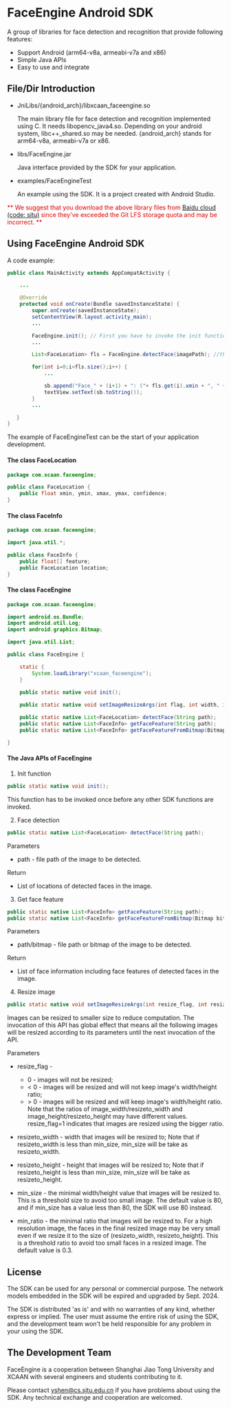 # FaceEngine Android SDK
A group of libraries for face detection and recognition that provide following features:
- Support Android (arm64-v8a, armeabi-v7a and x86)
- Simple Java APIs
- Easy to use and integrate

## File/Dir Introduction

- JniLibs/{android_arch}/libxcaan_faceengine.so

  The main library file for face detection and recognition implemented using C. It needs libopencv_java4.so. Depending on your android system, libc++_shared.so may be needed. {android_arch} stands for arm64-v8a, armeabi-v7a or x86.

- libs/FaceEngine.jar
  
  Java interface provided by the SDK for your application.

- examples/FaceEngineTest

  An example using the SDK. It is a project created with Android Studio.

<font color="#dd0000"> ** We suggest that you download the above library files from <a href="https://pan.baidu.com/s/1SPFSy6ILbu7IVm4fz1tLSQ ">Baidu cloud (code: sjtu)</a> since they've exceeded the Git LFS storage quota and may be incorrect. **</font>


## Using FaceEngine Android SDK

A code example:

```Java
public class MainActivity extends AppCompatActivity {

    ...

    @Override
    protected void onCreate(Bundle savedInstanceState) {
        super.onCreate(savedInstanceState);
        setContentView(R.layout.activity_main);
		...

        FaceEngine.init(); // First you have to invoke the init function
		...

        List<FaceLocation> fls = FaceEngine.detectFace(imagePath); //then you can use other APIs anywhere in your project

        for(int i=0;i<fls.size();i++) {
            ...

            sb.append("Face_" + (i+1) + ": ("+ fls.get(i).xmin + ", " + fls.get(i).ymin + ") - (" + fls.get(i).xmax + ", " + fls.get(i).ymax + ")\n");
            textView.setText(sb.toString());
        }
        ...

   }
}
```

The example of FaceEngineTest can be the start of your application development.

#### The class FaceLocation

```Java
package com.xcaan.faceengine;

public class FaceLocation {
    public float xmin, ymin, xmax, ymax, confidence;
}
```

#### The class FaceInfo

```Java
package com.xcaan.faceengine;

import java.util.*;

public class FaceInfo {
    public float[] feature;
    public FaceLocation location;
}
```

#### The class FaceEngine

```Java
package com.xcaan.faceengine;

import android.os.Bundle;
import android.util.Log;
import android.graphics.Bitmap;

import java.util.List;

public class FaceEngine {

    static {
        System.loadLibrary("xcaan_faceengine");
    }

    public static native void init();
    
    public static native void setImageResizeArgs(int flag, int width, int height, int min_size, float min_ratio);

    public static native List<FaceLocation> detectFace(String path);
    public static native List<FaceInfo> getFaceFeature(String path);
    public static native List<FaceInfo> getFaceFeatureFromBitmap(Bitmap bitmap);

}
```

#### The Java APIs of FaceEngine

1. Init function
```Java
public static native void init();
```

This function has to be invoked once before any other SDK functions are invoked.

 
2. Face detection
```Java
public static native List<FaceLocation> detectFace(String path);
```

Parameters
 - path - file path of the image to be detected.

Return
 - List of locations of detected faces in the image.

3. Get face feature
```Java
public static native List<FaceInfo> getFaceFeature(String path);
public static native List<FaceInfo> getFaceFeatureFromBitmap(Bitmap bitmap);
```

Parameters
 - path/bitmap - file path or bitmap of the image to be detected.

Return
 - List of face information including face features of detected faces in the image.

4. Resize image
```Java
public static native void setImageResizeArgs(int resize_flag, int resizeto_width, int resizeto_height, int min_size, float min_ratio);
```

Images can be resized to smaller size to reduce computation. The invocation of this API has global effect that means all the following images will be resized according to its parameters until the next invocation of the API.

Parameters
 - resize_flag - 
	- 0   - images will not be resized;
    - < 0 - images will be resized and will not keep image's width/height ratio; 
    - \> 0 - images will be resized and will keep image's width/height ratio. Note that the ratios of image_width/resizeto_width and image_height/resizeto_height may have different values. resize_flag=1 indicates that images are resized using the bigger ratio.

 - resizeto_width - width that images will be resized to; Note that if resizeto_width is less than min_size, min_size will be take as resizeto_width.

 - resizeto_height - height that images will be resized to; Note that if resizeto_height is less than min_size, min_size will be take as resizeto_height.

 - min_size - the minimal width/height value that images will be resized to. This is a threshold size to avoid too small image. The default value is 80, and if min_size has a value less than 80, the SDK will use 80 instead. 

 - min_ratio - the minimal ratio that images will be resized to. For a high resolution image, the faces in the final resized image may be very small even if we resize it to the size of (resizeto_width, resizeto_height). This is a threshold ratio to avoid too small faces in a resized image. The default value is 0.3.



## License

The SDK can be used for any personal or commercial purpose. The network models embedded in the SDK will be expired and upgraded by Sept. 2024. 

The SDK is distributed 'as is' and with no warranties of any kind, whether express or implied. The user must assume the entire risk of using the SDK, and the development team won't be held responsible for any problem in your using the SDK.


## The Development Team

FaceEngine is a cooperation between Shanghai Jiao Tong University and XCAAN with several engineers and students contributing to it.

Please contact <yshen@cs.sjtu.edu.cn> if you have problems about using the SDK. Any technical exchange and cooperation are welcomed.



